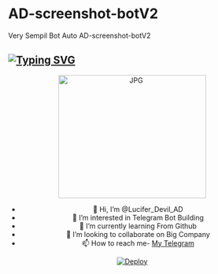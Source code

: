 # AD-screenshot-botV2
Very Sempil Bot Auto AD-screenshot-botV2
## [![Typing SVG](https://readme-typing-svg.herokuapp.com?font=Lemon+milk&color=F70000&lines=Welcome+to+auto+Screen+shot+V2+repo;Created+by+Lucifer;This+is+a+auto+Screenshot;With+more+features)](https://git.io/typing-svg)
<div align="center">
  <p align="center">
<img src="https://telegra.ph/file/66fe06d57737cf5790282.jpg" alt="JPG" width="300" height="250"/>
</p>

- 👋 Hi, I’m @Lucifer_Devil_AD
- 👀 I’m interested in Telegram Bot Building
- 🌱 I’m currently learning From Github
- 💞️ I’m looking to collaborate on Big Company
- 📫 How to reach me- [My Telegram](https://t.me/Lucifer_Devil_AD)

[![Deploy](https://www.herokucdn.com/deploy/button.svg)](https://heroku.com/deploy?template=https://github.com/LuciferMoringStarDevil/AD-screenshot-botV2)
